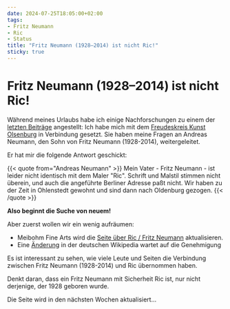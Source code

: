 ```yaml
---
date: 2024-07-25T18:05:00+02:00
tags:
- Fritz Neumann
- Ric
- Status
title: "Fritz Neumann (1928–2014) ist nicht Ric!"
sticky: true
---
```


# Fritz Neumann (1928–2014) ist nicht Ric!

Während meines Urlaubs habe ich einige Nachforschungen zu einem der [letzten Beiträge](/de/post/new-fritz-neumann-biography/) angestellt: Ich habe mich mit dem [Freudeskreis Kunst Olsenburg](https://freundeskreis-kunst.de/?kuenstler_oldenburg=neumann-fritz) in Verbindung gesetzt. Sie haben meine Fragen an Andreas Neumann, den Sohn von Fritz Neumann (1928-2014), weitergeleitet.

Er hat mir die folgende Antwort geschickt:

{{< quote from="Andreas Neumann" >}}
Mein Vater - Fritz Neumann - ist leider nicht identisch mit dem Maler "Ric". Schrift und Malstil stimmen nicht überein, und auch die angeführte Berliner Adresse paßt nicht. Wir haben zu der Zeit in Ohlenstedt gewohnt und sind dann nach Oldenburg gezogen.
{{< /quote >}}

**Also beginnt die Suche von neuem!**

Aber zuerst wollen wir ein wenig aufräumen:
* Meibohm Fine Arts wird die [Seite über Ric / Fritz Neumann](https://www.meibohmfinearts.com/artists/details/2873) aktualisieren.
* Eine [Änderung](https://de.wikipedia.org/w/index.php?title=Fritz_Neumann&oldid=229488522&diff=cur) in der deutschen Wikipedia wartet auf die Genehmigung

Es ist interessant zu sehen, wie viele Leute und Seiten die Verbindung zwischen Fritz Neumann (1928-2014) und Ric übernommen haben.

Denkt daran, dass ein Fritz Neumann mit Sicherheit Ric ist, nur nicht derjenige, der 1928 geboren wurde.

Die Seite wird in den nächsten Wochen aktualisiert...
